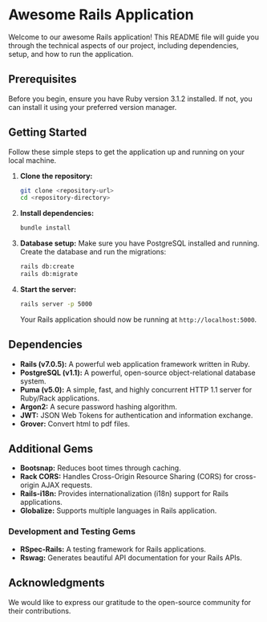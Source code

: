 # Awesome Rails Application

Welcome to our awesome Rails application! This README file will guide you through the technical aspects of our project, including dependencies, setup, and how to run the application.

## Prerequisites

Before you begin, ensure you have Ruby version 3.1.2 installed. If not, you can install it using your preferred version manager.

## Getting Started

Follow these simple steps to get the application up and running on your local machine.

1. **Clone the repository:**
   ```bash
   git clone <repository-url>
   cd <repository-directory>
   ```

2. **Install dependencies:**
   ```bash
   bundle install
   ```

3. **Database setup:**
   Make sure you have PostgreSQL installed and running. Create the database and run the migrations:
   ```bash
   rails db:create
   rails db:migrate
   ```

4. **Start the server:**
   ```bash
   rails server -p 5000
   ```

   Your Rails application should now be running at `http://localhost:5000`.

## Dependencies

- **Rails (v7.0.5):** A powerful web application framework written in Ruby.
- **PostgreSQL (v1.1):** A powerful, open-source object-relational database system.
- **Puma (v5.0):** A simple, fast, and highly concurrent HTTP 1.1 server for Ruby/Rack applications.
- **Argon2:** A secure password hashing algorithm.
- **JWT:** JSON Web Tokens for authentication and information exchange.
- **Grover:** Convert html to pdf files.

## Additional Gems

- **Bootsnap:** Reduces boot times through caching.
- **Rack CORS:** Handles Cross-Origin Resource Sharing (CORS) for cross-origin AJAX requests.
- **Rails-i18n:** Provides internationalization (i18n) support for Rails applications.
- **Globalize:** Supports multiple languages in  Rails application.

### Development and Testing Gems

- **RSpec-Rails:** A testing framework for Rails applications.
- **Rswag:** Generates beautiful API documentation for your Rails APIs.

## Acknowledgments

We would like to express our gratitude to the open-source community for their contributions.
